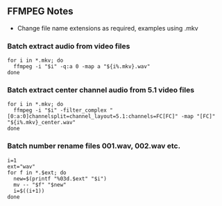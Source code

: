 ## FFMPEG Notes

- Change file name extensions as required, examples using .mkv

### Batch extract audio from video files

```terminal
for i in *.mkv; do
  ffmpeg -i "$i" -q:a 0 -map a "${i%.mkv}.wav"
done
```

### Batch extract center channel audio from 5.1 video files

```terminal
for i in *.mkv; do
  ffmpeg -i "$i" -filter_complex "[0:a:0]channelsplit=channel_layout=5.1:channels=FC[FC]" -map "[FC]" "${i%.mkv}_center.wav"
done
```

### Batch number rename files 001.wav, 002.wav etc.

```terminal
i=1
ext="wav"
for f in *.$ext; do
  new=$(printf "%03d.$ext" "$i")
  mv -- "$f" "$new"
  i=$((i+1))
done
```
